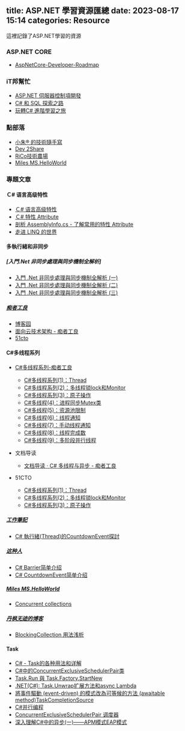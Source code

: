 title: ASP.NET 學習資源匯總
date: 2023-08-17 15:14
categories: Resource
---

這裡記錄了ASP.NET學習的資源

### ASP.NET CORE
- [AspNetCore-Developer-Roadmap](https://github.com/MoienTajik/AspNetCore-Developer-Roadmap/blob/master/ReadMe.zh-Hant.md)

### iT邦幫忙

- [ASP.NET 伺服器控制項開發](https://ithelp.ithome.com.tw/users/20007956/ironman/49)
- [C# 和 SQL 探索之路](https://ithelp.ithome.com.tw/users/20152154/ironman/5565)
- [玩轉C# 進階學習之旅](https://ithelp.ithome.com.tw/users/20121553/ironman/5282)

### 點部落

- [小朱® 的技術隨手寫](https://dotblogs.com.tw/regionbbs)
- [Dev 2Share](https://dotblogs.com.tw/johnny)
- [RiCo技術農場](https://dotblogs.com.tw/ricochen)
- [Miles MS.HelloWorld](https://dotblogs.com.tw/mileslin)

### 專題文章

#### Ｃ# 语言高级特性
- [Ｃ# 语言高级特性](http://www.skcircle.com/?id=140)
- [Ｃ# 特性 Attribute](https://www.cnblogs.com/liqingwen/p/5911289.html)
- [剖析 AssemblyInfo.cs - 了解常用的特性 Attribute](https://www.cnblogs.com/liqingwen/p/5944391.html)
- [走进 LINQ 的世界](https://www.cnblogs.com/liqingwen/p/5832322.html)

#### 多執行緒和非同步

##### [入門.Net 非同步處理與同步機制全解析]
- [入門 .Net 非同步處理與同步機制全解析 (一)](https://dotblogs.com.tw/johnny/2010/12/18/20225)
- [入門 .Net 非同步處理與同步機制全解析 (二)](https://dotblogs.com.tw/johnny/2014/04/02/144594)
- [入門 .Net 非同步處理與同步機制全解析 (三)](https://dotblogs.com.tw/johnny/2014/11/04/147188)

##### [痴者工良](https://www.cnblogs.com/whuanle/)
- [博客园](https://www.cnblogs.com/whuanle/)
- [面向云技术架构 - 痴者工良](https://www.whuanle.cn)
- [51cto](https://blog.51cto.com/u_10006690/p_8)


#### C#多线程系列

- [C#多线程系列-痴者工良](https://www.cnblogs.com/whuanle/category/1756558.html)
    - [C#多线程系列(1)：Thread](https://www.cnblogs.com/whuanle/p/12708824.html)
    - [C#多线程系列(2)：多线程锁lock和Monitor](https://www.cnblogs.com/whuanle/p/12722853.html)
    - [C#多线程系列(3)：原子操作](https://www.cnblogs.com/whuanle/p/12724371.html)
    - [C#多线程(4)：进程同步Mutex类](https://www.cnblogs.com/whuanle/p/12726724.html)
    - [C#多线程(5)：资源池限制](https://www.cnblogs.com/whuanle/p/12728416.html)
    - [C#多线程(6)：线程通知](https://www.cnblogs.com/whuanle/p/12730169.html)
    - [C#多线程(7)：手动线程通知](https://www.cnblogs.com/whuanle/p/12731803.html)
    - [C#多线程(8)：线程完成数](https://www.cnblogs.com/whuanle/p/12733958.html)
    - [C#多线程(9)：多阶段并行线程](https://www.cnblogs.com/whuanle/p/12771578.html)

- 文档导读
    - [文档导读 · C# 多线程与异步 - 痴者工良](https://threads.whuanle.cn/)


- 51CTO
    - [C#多线程系列(1)：Thread](https://blog.51cto.com/u_10006690/2726892)
    - [C#多线程系列(2)：多线程锁lock和Monitor](https://blog.51cto.com/u_10006690/2726890)
    - [C#多线程系列(3)：原子操作](https://blog.51cto.com/u_10006690/2726888)



##### [工作筆記](http://noteofisabella.blogspot.com/)
- [C# 執行緒(Thread)的CountdownEvent探討](http://noteofisabella.blogspot.com/2019/03/c-threadcountdownevent.html)

##### [这种人](https://www.cnblogs.com/zzr-stdio/)
- [C# Barrier简单介绍](https://www.cnblogs.com/zzr-stdio/p/13820953.html)
- [C# CountdownEvent简单介绍](https://www.cnblogs.com/zzr-stdio/p/13820686.html)

##### [Miles MS.HelloWorld](https://dotblogs.com.tw/mileslin)
- [Concurrent collections](https://dotblogs.com.tw/mileslin/2016/03/13/150234)

##### [丹枫无迹的博客](https://www.cnblogs.com/gl1573/)
- [BlockingCollection 用法浅析](https://www.cnblogs.com/gl1573/p/14595985.html)

#### Task

- [C# - Task的各种用法和详解](https://www.cnblogs.com/gygtech/p/14664830.html)
- [C#中的ConcurrentExclusiveSchedulerPair类](https://zhuanlan.zhihu.com/p/654373681)
- [Task.Run 與 Task.Factory.StartNew](https://marcus116.blogspot.com/2019/02/net-taskrun-taskfactorystartnew.html)
- [.NET(C#): Task.Unwrap扩展方法和async Lambda](https://www.cnblogs.com/Leo_wl/archive/2012/09/21/2696342.html)
- [將事件驅動 (event-driven) 的模式改為可等候的方法 (awaitable method)TaskCompletionSource](https://dotblogs.com.tw/renewalwu/2014/07/27/eventdriven2awaitablemethod)
- [C#并行编程](https://www.cnblogs.com/BigBrotherStone/p/12237433.html)
- [ConcurrentExclusiveSchedulerPair 调度器](https://www.cnblogs.com/BigBrotherStone/p/12249615.html)
- [深入理解C#中的异步(一)——APM模式EAP模式](https://www.cnblogs.com/JerryMouseLi/p/14100496.html)
